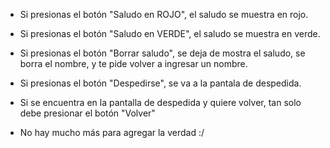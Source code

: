 - Si presionas el botón "Saludo en ROJO", el saludo se muestra en rojo. 

- Si presionas el botón "Saludo en VERDE", el saludo se muestra en verde. 

- Si presionas el botón "Borrar saludo", se deja de mostra el saludo, se borra el nombre, y te pide volver a ingresar un nombre. 

- Si presionas el botón "Despedirse", se va a la pantala de despedida. 

- Si se encuentra en la pantalla de despedida y quiere volver, tan solo debe presionar el botón "Volver" 

* No hay mucho más para agregar la verdad :/ 
